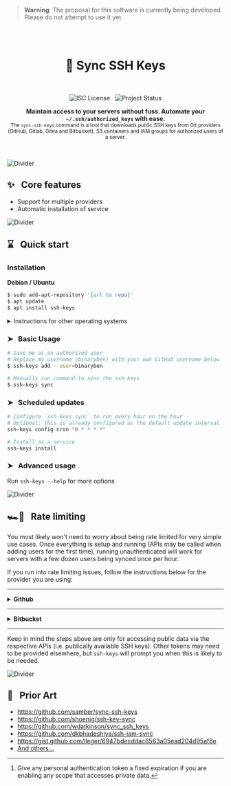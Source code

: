 > **Warning**: The proposal for this software is currently being developed. Please do not attempt to use it yet.

<br /><br /><div align="center">

# 🔐 Sync SSH Keys
<br />

![ISC License](https://img.shields.io/badge/license-ISC-green?style=for-the-badge) &nbsp; ![Project Status](https://img.shields.io/badge/status-💡%20PROPOSAL-yellow?style=for-the-badge)

<strong>Maintain access to your servers without fuss. Automate your `~/.ssh/authorized_keys` with ease.</strong><br />
<sub>The `sync-ssh-keys` command is a tool that downloads public SSH keys from Git providers (GitHub, Gitlab, Gitea and Bitbucket), S3 containers and IAM groups for authorized users of a server.</sub>

<br /></div>

![Divider](https://raw.githubusercontent.com/andreasbm/readme/master/assets/lines/solar.png)

## ✨ &nbsp; Core features

* Support for multiple providers
* Automatic installation of service

![Divider](https://raw.githubusercontent.com/andreasbm/readme/master/assets/lines/solar.png)

## ⌛️ &nbsp; Quick start

### Installation

**Debian / Ubuntu**

```sh
$ sudo add-apt-repository '{url to repo}'
$ apt update
$ apt install ssh-keys
```

<details>

<summary>Instructions for other operating systems</summary><br />

**Alpine**

```sh
apk add ssh-keys
```

**macOS**

```sh
$ brew tap binaryben/brew
$ brew install ssh-keys
```

> **Warning:** the below distros have not been tested by myself

**CentOS**

TODO:

**OpenSUSE**

TODO:

**FreeBSD**

TODO:

**Fedora**

TODO:

</details>

### ➤ &nbsp; Basic Usage

```sh
# Save me as an authorized user
# Replace my username (binaryben) with your own GitHub username below
$ ssh-keys add --user=binaryben

# Manually run command to sync the ssh keys
$ ssh-keys sync
```

### ➤ &nbsp; Scheduled updates

```sh
# Configure `ssh-keys sync` to run every hour on the hour
# Optional: This is already configured as the default update interval
ssh-keys config cron "0 * * * *"

# Install as a service
ssh-keys install
```

### ➤ &nbsp; Advanced usage

Run `ssh-keys --help` for more options

![Divider](https://raw.githubusercontent.com/andreasbm/readme/master/assets/lines/solar.png)

## 🏎💨 &nbsp; Rate limiting

You most likely won't need to worry about being rate limited for very simple use cases. Once everything is setup and running (APIs may be called when adding users for the first time), running unauthenticated will work for servers with a few dozen users being synced once per hour.

If you run into rate limiting issues, follow the instructions below for the provider you are using:

<hr />

<details><summary><strong>Github</strong></summary><br />

GitHub limits at a rate of 60 requests per hour for unauthenticated requests. Follow the instructions below to increase this to 5,000 per hour.

1. Visit your **Settings** > **Developer settings** > [**Personal access tokens**](https://github.com/settings/tokens) page
2. Click the "Generate token" button
3. Authenticate if requested
4. Give the token a title (e.g. "Sync SSH Keys")
5. Select no expiration[^expiration-security]
6. Tick `read:public_key`
7. Click generate token and copy the token to the clipboard
8. Run `ssh-keys config github.token <token>`

Make sure you replace `<token>` in Step 8 with the copied token from Step 7

[^expiration-security]: Give any personal authentication token a fixed expiration if you are enabling any scope that accesses private data.

</details>
<hr />
<details><summary><strong>Bitbucket</strong></summary><br >

[Placeholder link to information](https://developer.atlassian.com/cloud/bitbucket/rest/intro/#create-an-app-password)

</details>

<hr />

Keep in mind the steps above are only for accessing public data via the respective APIs (i.e. publically available SSH keys). Other tokens may need to be provided elsewhere, but `ssh-keys` will prompt you when this is likely to be needed.

![Divider](https://raw.githubusercontent.com/andreasbm/readme/master/assets/lines/solar.png)


## 🎨 &nbsp; Prior Art

* https://github.com/samber/sync-ssh-keys
* https://github.com/shoenig/ssh-key-sync
* https://github.com/wdatkinson/sync_ssh_keys
* https://github.com/dkbhadeshiya/ssh-iam-sync
* https://gist.github.com/lleger/6947bdecddac6563a05ead204d95af8e
* [And others...](https://github.com/search?q=sync+ssh+keys&type=Repositories)